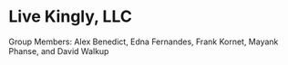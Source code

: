 # Live Kingly, LLC

Group Members: Alex Benedict, Edna Fernandes, Frank Kornet, Mayank Phanse, and David Walkup
